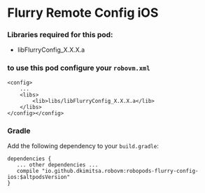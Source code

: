 # Flurry Remote Config iOS 

### Libraries required for this pod: 
* libFlurryConfig_X.X.X.a

### to use this pod configure your `robovm.xml`

```
<config>
    ...
    <libs>
        <lib>libs/libFlurryConfig_X.X.X.a</lib>
    </libs>
</config></config>
```

### Gradle

Add the following dependency to your `build.gradle`:

```
dependencies {
   ... other dependencies ...
   compile "io.github.dkimitsa.robovm:robopods-flurry-config-ios:$altpodsVersion"
}
```